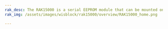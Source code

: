 ```yaml
---
rak_desc: The RAK15000 is a serial EEPROM module that can be mounted on slot A, B, C, or D of the RAK5005-O base board. It provides 2&nbsp;Mbit (262,144 x 8) of serial EEPROM. The module uses AT24CM02 from Microchip and supports I2C standard and fast mode.
rak_img: /assets/images/wisblock/rak15000/overview/RAK15000_home.png

---
```


<rk-redirect to="/Product-Categories/WisBlock/RAK15000/Overview/" />
